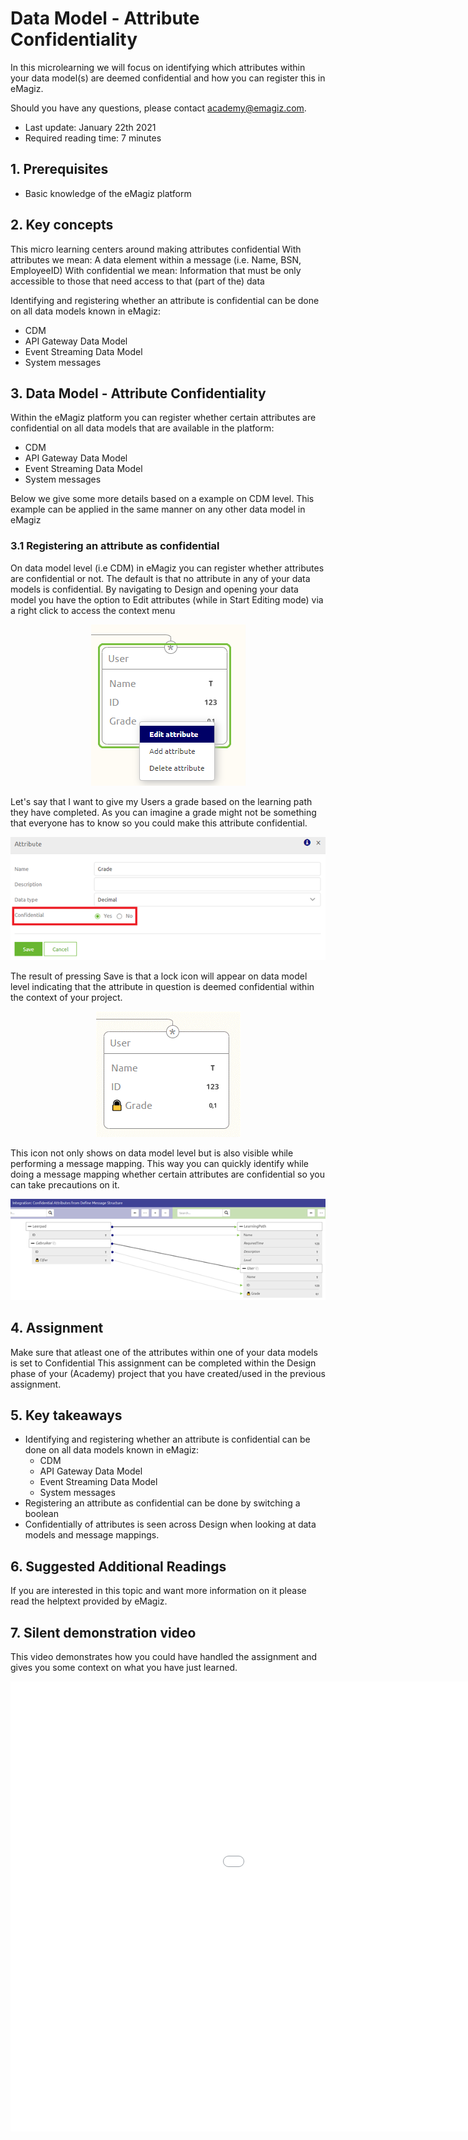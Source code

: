 # Data Model - Attribute Confidentiality

In this microlearning we will focus on identifying which attributes within your data model(s) are deemed confidential and how you can register this in eMagiz.

Should you have any questions, please contact academy@emagiz.com.

- Last update: January 22th 2021
- Required reading time: 7 minutes

## 1. Prerequisites
- Basic knowledge of the eMagiz platform

## 2. Key concepts
This micro learning centers around making attributes confidential
With attributes we mean: A data element within a message (i.e. Name, BSN, EmployeeID)
With confidential we mean: Information that must be only accessible to those that need access to that (part of the) data

Identifying and registering whether an attribute is confidential can be done on all data models known in eMagiz:

- CDM
- API Gateway Data Model
- Event Streaming Data Model
- System messages

## 3. Data Model - Attribute Confidentiality

Within the eMagiz platform you can register whether certain attributes are confidential on all data models that are available in the platform:

- CDM
- API Gateway Data Model
- Event Streaming Data Model
- System messages

Below we give some more details based on a example on CDM level. This example can be applied in the same manner on any other data model in eMagiz

### 3.1 Registering an attribute as confidential

On data model level (i.e CDM) in eMagiz you can register whether attributes are confidential or not. 
The default is that no attribute in any of your data models is confidential. 
By navigating to Design and opening your data model you have the option to Edit attributes (while in Start Editing mode) via a right click to access the context menu

<p align="center"><img src="../../img/microlearning/ml-data-model-attribute-confidentiality--edit-attribute-context-menu.png"></p>

Let's say that I want to give my Users a grade based on the learning path they have completed. 
As you can imagine a grade might not be something that everyone has to know so you could make this attribute confidential.

<p align="center"><img src="../../img/microlearning/ml-data-model-attribute-confidentiality--edit-attribute-set-confidential.png"></p>

The result of pressing Save is that a lock icon will appear on data model level indicating that the attribute in question is deemed confidential within the context of your project.

<p align="center"><img src="../../img/microlearning/ml-data-model-attribute-confidentiality--confidential-overview.png"></p>

This icon not only shows on data model level but is also visible while performing a message mapping. 
This way you can quickly identify while doing a message mapping whether certain attributes are confidential so you can take precautions on it.

<p align="center"><img src="../../img/microlearning/ml-data-model-attribute-confidentiality--confidential-message-mapping.png"></p>

## 4. Assignment

Make sure that atleast one of the attributes within one of your data models is set to Confidential
This assignment can be completed within the Design phase of your (Academy) project that you have created/used in the previous assignment.

## 5. Key takeaways

- Identifying and registering whether an attribute is confidential can be done on all data models known in eMagiz:
	- CDM
	- API Gateway Data Model
	- Event Streaming Data Model
	- System messages
- Registering an attribute as confidential can be done by switching a boolean
- Confidentially of attributes is seen across Design when looking at data models and message mappings.

## 6. Suggested Additional Readings

If you are interested in this topic and want more information on it please read the helptext provided by eMagiz.

## 7. Silent demonstration video

This video demonstrates how you could have handled the assignment and gives you some context on what you have just learned.

<iframe width="1280" height="720" src="../../vid/microlearning/microlearning-data-model-attribute-confidentiality.mp4" frameborder="0" allow="accelerometer; autoplay; clipboard-write; encrypted-media; gyroscope; picture-in-picture" allowfullscreen></iframe>